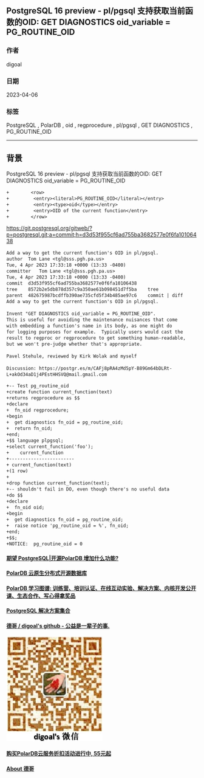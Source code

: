 ## PostgreSQL 16 preview - pl/pgsql 支持获取当前函数的OID: GET DIAGNOSTICS oid_variable = PG_ROUTINE_OID       
                                                                                                  
### 作者                                                                            
digoal                                                                            
                                                                            
### 日期                                                                            
2023-04-06                                                                        
                                                                  
### 标签                                                                            
PostgreSQL , PolarDB , oid , regprocedure , pl/pgsql , GET DIAGNOSTICS , PG_ROUTINE_OID       
                                                                            
----                                                                            
                                                                            
## 背景       
PostgreSQL 16 preview - pl/pgsql 支持获取当前函数的OID: GET DIAGNOSTICS oid_variable = PG_ROUTINE_OID       
  
```  
+        <row>  
+         <entry><literal>PG_ROUTINE_OID</literal></entry>  
+         <entry><type>oid</type></entry>  
+         <entry>OID of the current function</entry>  
+        </row>  
```  
  
https://git.postgresql.org/gitweb/?p=postgresql.git;a=commit;h=d3d53f955cf6ad755ba3682577e0f6fa10106438  
  
```  
Add a way to get the current function's OID in pl/pgsql.  
author	Tom Lane <tgl@sss.pgh.pa.us>	  
Tue, 4 Apr 2023 17:33:18 +0000 (13:33 -0400)  
committer	Tom Lane <tgl@sss.pgh.pa.us>	  
Tue, 4 Apr 2023 17:33:18 +0000 (13:33 -0400)  
commit	d3d53f955cf6ad755ba3682577e0f6fa10106438  
tree	8572b2e5db878d357c9a350ae61b098451d7f5ba	tree  
parent	482675987bcdffb390ae735cfd5f34b485ae97c6	commit | diff  
Add a way to get the current function's OID in pl/pgsql.  
  
Invent "GET DIAGNOSTICS oid_variable = PG_ROUTINE_OID".  
This is useful for avoiding the maintenance nuisances that come  
with embedding a function's name in its body, as one might do  
for logging purposes for example.  Typically users would cast the  
result to regproc or regprocedure to get something human-readable,  
but we won't pre-judge whether that's appropriate.  
  
Pavel Stehule, reviewed by Kirk Wolak and myself  
  
Discussion: https://postgr.es/m/CAFj8pRA4zMd5pY-B89Gm64bDLRt-L+akOd34aD1j4PEstHHSVQ@mail.gmail.com  
```  
  
```  
+-- Test pg_routine_oid  
+create function current_function(text)  
+returns regprocedure as $$  
+declare  
+  fn_oid regprocedure;  
+begin  
+  get diagnostics fn_oid = pg_routine_oid;  
+  return fn_oid;  
+end;  
+$$ language plpgsql;  
+select current_function('foo');  
+    current_function      
+------------------------  
+ current_function(text)  
+(1 row)  
+  
+drop function current_function(text);  
+-- shouldn't fail in DO, even though there's no useful data  
+do $$  
+declare  
+  fn_oid oid;  
+begin  
+  get diagnostics fn_oid = pg_routine_oid;  
+  raise notice 'pg_routine_oid = %', fn_oid;  
+end;  
+$$;  
+NOTICE:  pg_routine_oid = 0  
```  
    
  
#### [期望 PostgreSQL|开源PolarDB 增加什么功能?](https://github.com/digoal/blog/issues/76 "269ac3d1c492e938c0191101c7238216")
  
  
#### [PolarDB 云原生分布式开源数据库](https://github.com/ApsaraDB "57258f76c37864c6e6d23383d05714ea")
  
  
#### [PolarDB 学习图谱: 训练营、培训认证、在线互动实验、解决方案、内核开发公开课、生态合作、写心得拿奖品](https://www.aliyun.com/database/openpolardb/activity "8642f60e04ed0c814bf9cb9677976bd4")
  
  
#### [PostgreSQL 解决方案集合](../201706/20170601_02.md "40cff096e9ed7122c512b35d8561d9c8")
  
  
#### [德哥 / digoal's github - 公益是一辈子的事.](https://github.com/digoal/blog/blob/master/README.md "22709685feb7cab07d30f30387f0a9ae")
  
  
![digoal's wechat](../pic/digoal_weixin.jpg "f7ad92eeba24523fd47a6e1a0e691b59")
  
  
#### [购买PolarDB云服务折扣活动进行中, 55元起](https://www.aliyun.com/activity/new/polardb-yunparter?userCode=bsb3t4al "e0495c413bedacabb75ff1e880be465a")
  
  
#### [About 德哥](https://github.com/digoal/blog/blob/master/me/readme.md "a37735981e7704886ffd590565582dd0")
  
